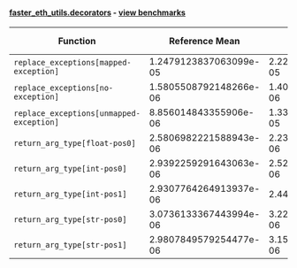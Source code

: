 #### [faster_eth_utils.decorators](https://github.com/BobTheBuidler/faster-eth-utils/blob/master/faster_eth_utils/decorators.py) - [view benchmarks](https://github.com/BobTheBuidler/faster-eth-utils/blob/master/benchmarks/test_decorators_benchmarks.py)

| Function | Reference Mean | Faster Mean | % Change | Speedup (%) | x Faster | Faster |
|----------|---------------|-------------|----------|-------------|----------|--------|
| `replace_exceptions[mapped-exception]` | 1.2479123837063099e-05 | 2.229895191398379e-05 | -78.69% | -44.04% | 0.56x | ❌ |
| `replace_exceptions[no-exception]` | 1.5805508792148266e-06 | 1.4028100593716472e-06 | 11.25% | 12.67% | 1.13x | ✅ |
| `replace_exceptions[unmapped-exception]` | 8.856014843355906e-06 | 1.337873037636581e-05 | -51.07% | -33.81% | 0.66x | ❌ |
| `return_arg_type[float-pos0]` | 2.5806982221588943e-06 | 2.239008084866132e-06 | 13.24% | 15.26% | 1.15x | ✅ |
| `return_arg_type[int-pos0]` | 2.9392259291643063e-06 | 2.520490876899275e-06 | 14.25% | 16.61% | 1.17x | ✅ |
| `return_arg_type[int-pos1]` | 2.9307764264913937e-06 | 2.44016988773871e-06 | 16.74% | 20.11% | 1.20x | ✅ |
| `return_arg_type[str-pos0]` | 3.0736133367443994e-06 | 3.2244721587318032e-06 | -4.91% | -4.68% | 0.95x | ❌ |
| `return_arg_type[str-pos1]` | 2.9807849579254477e-06 | 3.1512341595473408e-06 | -5.72% | -5.41% | 0.95x | ❌ |
